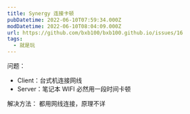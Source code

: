 ```yaml
---
title: Synergy 连接卡顿
pubDatetime: 2022-06-10T07:59:34.000Z
modDatetime: 2022-06-10T08:04:09.000Z
url: https://github.com/bxb100/bxb100.github.io/issues/16
tags:
  - 就是玩
---
```


问题：

- Client：台式机连接网线
- Server：笔记本 WIFI
  必然用一段时间卡顿

解决方法：
都用网线连接，原理不详

